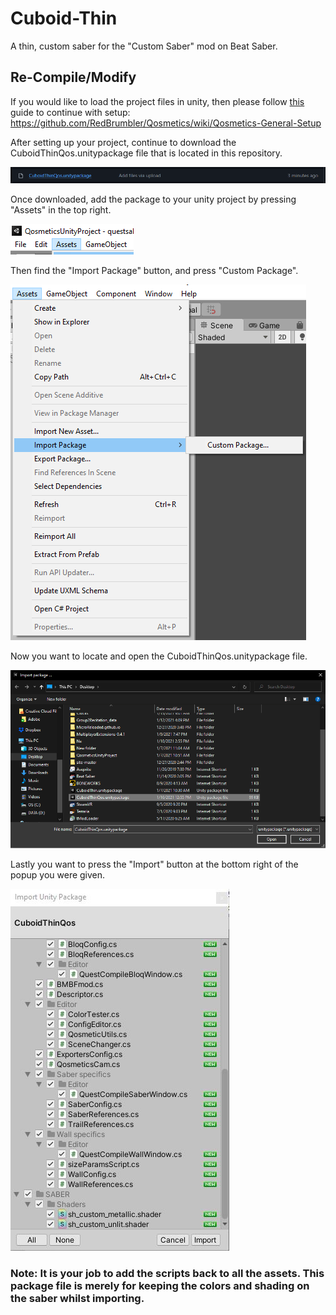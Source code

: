 # Cuboid-Thin
A thin, custom saber for the "Custom Saber" mod on Beat Saber.

## Re-Compile/Modify
If you would like to load the project files in unity, then please follow [this](https://github.com/RedBrumbler/Qosmetics/wiki/Qosmetics-General-Setup) guide to continue with setup: https://github.com/RedBrumbler/Qosmetics/wiki/Qosmetics-General-Setup

After setting up your project, continue to download the CuboidThinQos.unitypackage file that is located in this repository.

![File Download](https://raw.githubusercontent.com/TheModdedChicken/Cuboid-Thin/quest-port/image4.png)

Once downloaded, add the package to your unity project by pressing "Assets" in the top right.

![Assets Button](https://raw.githubusercontent.com/TheModdedChicken/Cuboid-Thin/quest-port/image.png)

Then find the "Import Package" button, and press "Custom Package".

![Custom Package Button](https://raw.githubusercontent.com/TheModdedChicken/Cuboid-Thin/quest-port/image2.png)

Now you want to locate and open the CuboidThinQos.unitypackage file.

![Open Package File](https://raw.githubusercontent.com/TheModdedChicken/Cuboid-Thin/quest-port/image3.png)

Lastly you want to press the "Import" button at the bottom right of the popup you were given.

![Import Popup](https://raw.githubusercontent.com/TheModdedChicken/Cuboid-Thin/quest-port/Capture.JPG)

### Note: It is your job to add the scripts back to all the assets. This package file is merely for keeping the colors and shading on the saber whilst importing.
